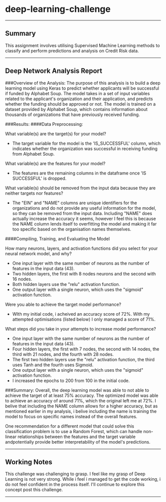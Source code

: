 # deep-learning-challenge

---

## Summary

This assignment involves utilising Supervised Machine Learning methods to classify and perform predictions and analysis on Credit Risk data.

---

## Deep Network Analysis Report

###Overview of the Analysis:
The purpose of this analysis is to build a deep learning model using Keras to predict whether applicants will be successful if funded by Alphabet Soup. The model takes in a set of input variables related to the applicant's organization and their application, and predicts whether the funding should be approved or not. The model is trained on a dataset provided by Alphabet Soup, which contains information about thousands of organizations that have previously received funding.


###Results:
####Data Preprocessing:

What variable(s) are the target(s) for your model?
* The target variable for the model is the 'IS_SUCCESSFUL' column, which indicates whether the organization was successful in receiving funding from Alphabet Soup.

What variable(s) are the features for your model?
* The features are the remaining columns in the dataframe once 'IS SUCCESSFUL' is dropped. 

What variable(s) should be removed from the input data because they are neither targets nor features?
* The "EIN" and "NAME" columns are unique identifiers for the organizations and do not provide any useful information for the model, so they can be removed from the input data. Including "NAME" does actually increase the accuracy it seems, however I feel this is because the NAME column lends itself to overfitting the model and making it far too specific based on the organisation names themselves. 

####Compiling, Training, and Evaluating the Model

How many neurons, layers, and activation functions did you select for your neural network model, and why?
* One input layer with the same number of neurons as the number of features in the input data (43).
* Two hidden layers, the first with 8 nodes neurons and the second with 16 nodes.
* Both hidden layers use the "relu" activation function.
* One output layer with a single neuron, which uses the "sigmoid" activation function.

Were you able to achieve the target model performance?
* WIth my initial code, i acheived an accuracy score of 72%. With my attempted optimisations (listed below) I only managed a score of 71%.

What steps did you take in your attempts to increase model performance?
* One input layer with the same number of neurons as the number of features in the input data (43).
* Four hidden layers, the first with 7 nodes, the second with 14 nodes, the third with 21 nodes, and the fourth with 28 nodes.
* The first two hidden layers use the "relu" activation function, the third uses Tanh and the fourth uses Sigmoid.
* One output layer with a single neuron, which uses the "sigmoid" activation function.
* I increased the epochs to 200 from 100 in the initial code. 

###Summary:
Overall, the deep learning model was able to not able to achieve the target of at least 75% accuracy. The optimized model was able to achieve an accuracy of around 71%, which the original left me at 72%. I belive that including the NAME column allows for a higher accuracy, but as mentioned earlier in my analysis, i belive including the name is training the model to focus on specific names instead of the overall features. 

One recommendation for a different model that could solve this classification problem is to use a Random Forest, which can handle non-linear relationships between the features and the target variable andpotentially provide better interpretability of the model's predictions.

---

## Working Notes

This challenge was challenging to grasp. I feel like my grasp of Deep Learning is not very strong. While i feel i managed to get the code working, i do not feel confident in the process itself. I'll continue to explore this concept post this challenge. 

---